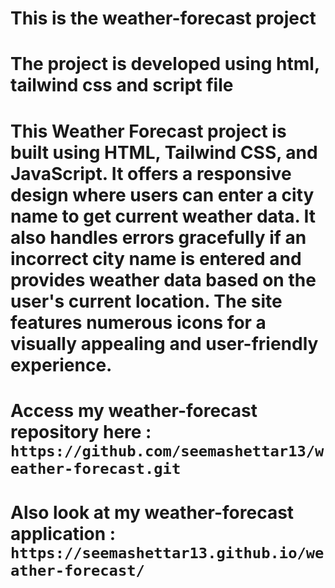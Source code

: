 # This is the weather-forecast project
# The project is developed using html, tailwind css and script file 
# This Weather Forecast project is built using HTML, Tailwind CSS, and JavaScript. It offers a responsive design where users can enter a city name to get     current weather data. It also handles errors gracefully if an incorrect city name is entered and provides weather data based on the user's current location. The site features numerous icons for a visually appealing and user-friendly experience.
# Access my weather-forecast repository here :  `https://github.com/seemashettar13/weather-forecast.git`                                      
# Also look at my weather-forecast application : `https://seemashettar13.github.io/weather-forecast/`